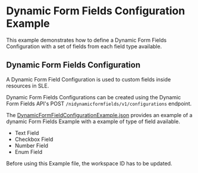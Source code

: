 # Dynamic Form Fields Configuration Example

This example demonstrates how to define a Dynamic Form Fields Configuration 
with a set of fields from each field type available.

## Dynamic Form Fields Configuration

A Dynamic Form Field Configuration is used to custom fields inside resources 
in SLE. 

Dynamic Form Fields Configurations can be created using the Dynamic Form 
Fields API's POST `/nidynamicformfields/v1/configurations` endpoint. 

The [DynamicFormFieldConfigurationExample.json](DynamicFormFieldConfigurationExample.json) 
provides an example of a dynamic Form Fields Example with a example of type 
of field available.

  - Text Field
  - Checkbox Field
  - Number Field
  - Enum Field

Before using this Example file, the workspace ID has to be updated.
